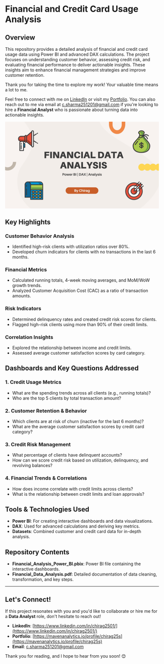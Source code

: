 # Financial and Credit Card Usage Analysis

## Overview
This repository provides a detailed analysis of financial and credit card usage data using Power BI and advanced DAX calculations. The project focuses on understanding customer behavior, assessing credit risk, and evaluating financial performance to deliver actionable insights. These insights aim to enhance financial management strategies and improve customer retention.

Thank you for taking the time to explore my work! Your valuable time means a lot to me.  

Feel free to connect with me on [LinkedIn](https://www.linkedin.com/in/chirag2501/) or visit my [Portfolio](https://mavenanalytics.io/profile/chirag25s). You can also reach out to me via email at [c.sharma251201@gmail.com](https://mail.google.com/mail/u/1/?ogbl#inbox?compose=DmwnWtVcJrrhwBNnwDXdxfjPvCRRxhhcpQrRRNmQGTvwgrMJmmcpPfBFvThWBQJbrJrXkXPLhZjb) if you're looking to hire a **Financial Analyst** who is passionate about turning data into actionable insights.  

![Financial Data Analysis](https://github.com/Chirag25s/Financial-Data-Analysis-using-Power-BI/blob/main/Financial%20Data%20analysis.jpg)


## Key Highlights

### Customer Behavior Analysis
- Identified high-risk clients with utilization ratios over 80%.
- Developed churn indicators for clients with no transactions in the last 6 months.

### Financial Metrics
- Calculated running totals, 4-week moving averages, and MoM/WoW growth trends.
- Analyzed Customer Acquisition Cost (CAC) as a ratio of transaction amounts.

### Risk Indicators
- Determined delinquency rates and created credit risk scores for clients.
- Flagged high-risk clients using more than 90% of their credit limits.

### Correlation Insights
- Explored the relationship between income and credit limits.
- Assessed average customer satisfaction scores by card category.

## Dashboards and Key Questions Addressed

### 1. Credit Usage Metrics
- What are the spending trends across all clients (e.g., running totals)?
- Who are the top 5 clients by total transaction amount?

### 2. Customer Retention & Behavior
- Which clients are at risk of churn (inactive for the last 6 months)?
- What are the average customer satisfaction scores by credit card category?

### 3. Credit Risk Management
- What percentage of clients have delinquent accounts?
- How can we score credit risk based on utilization, delinquency, and revolving balances?

### 4. Financial Trends & Correlations
- How does income correlate with credit limits across clients?
- What is the relationship between credit limits and loan approvals?

## Tools & Technologies Used
- **Power BI**: For creating interactive dashboards and data visualizations.
- **DAX**: Used for advanced calculations and deriving key metrics.
- **Datasets**: Combined customer and credit card data for in-depth analysis.

## Repository Contents
- **Financial_Analysis_Power_BI.pbix**: Power BI file containing the interactive dashboards.
- **Financial_Data_Analysis.pdf**: Detailed documentation of data cleaning, transformation, and key steps.

- ---

## Let's Connect!
If this project resonates with you and you'd like to collaborate or hire me for a **Data Analyst** role, don't hesitate to reach out!  
- **LinkedIn**: [https://www.linkedin.com/in/chirag2501/](https://www.linkedin.com/in/chirag2501/) 
- **Portfolio**: [https://mavenanalytics.io/profile/chirag25s](https://mavenanalytics.io/profile/chirag25s)  
- **Email**: [c.sharma251201@gmail.com](https://mail.google.com/mail/u/1/?ogbl#inbox?compose=DmwnWtVcJrrhwBNnwDXdxfjPvCRRxhhcpQrRRNmQGTvwgrMJmmcpPfBFvThWBQJbrJrXkXPLhZjb)

Thank you for reading, and I hope to hear from you soon! 😊

